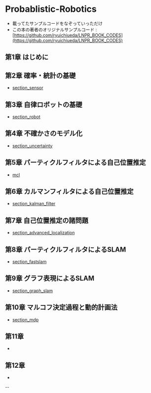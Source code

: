# Probablistic-Robotics
- 載ってたサンプルコードをなぞっていっただけ
- この本の著者のオリジナルサンプルコード : [https://github.com/ryuichiueda/LNPR_BOOK_CODES](https://github.com/ryuichiueda/LNPR_BOOK_CODES)


## 第1章 はじめに

## 第2章 確率・統計の基礎
- [section_sensor](https://github.com/imamura-slab/Probablistic-Robotics/tree/master/section_sensor)

## 第3章 自律ロボットの基礎
- [section_robot](https://github.com/imamura-slab/Probablistic-Robotics/tree/master/section_robot)

## 第4章 不確かさのモデル化
- [section_uncertainty](https://github.com/imamura-slab/Probablistic-Robotics/tree/master/section_uncertainty)

## 第5章 パーティクルフィルタによる自己位置推定
- [mcl](https://github.com/imamura-slab/Probablistic-Robotics/tree/master/mcl)

## 第6章 カルマンフィルタによる自己位置推定
- [section_kalman_filter](https://github.com/imamura-slab/Probablistic-Robotics/tree/master/section_kalman_filter)

## 第7章 自己位置推定の諸問題
- [section_advanced_localization](https://github.com/imamura-slab/Probablistic-Robotics/tree/master/section_advanced_localization)

## 第8章 パーティクルフィルタによるSLAM
- [section_fastslam](https://github.com/imamura-slab/Probablistic-Robotics/tree/master/section_fastslam)

## 第9章 グラフ表現によるSLAM
- [section_graph_slam](https://github.com/imamura-slab/Probablistic-Robotics/tree/master/section_graph_slam)

## 第10章 マルコフ決定過程と動的計画法
- [section_mdp](https://github.com/imamura-slab/Probablistic-Robotics/tree/master/section_mdp)

## 第11章
-

## 第12章
-
--
